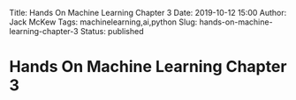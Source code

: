 Title: Hands On Machine Learning Chapter 3
Date: 2019-10-12 15:00
Author: Jack McKew
Tags: machinelearning,ai,python
Slug: hands-on-machine-learning-chapter-3
Status: published

# Hands On Machine Learning Chapter 3


